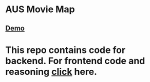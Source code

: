 # AUS Movie Map

## [Demo](https://aus.ayushsingh.dev)


# This repo contains code for backend. For frontend code and reasoning [click](https://github.com/haloboy777/aus_client) here.